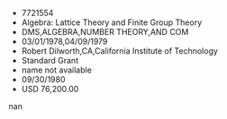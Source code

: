 
* 7721554
* Algebra: Lattice Theory and Finite Group Theory
* DMS,ALGEBRA,NUMBER THEORY,AND COM
* 03/01/1978,04/09/1979
* Robert Dilworth,CA,California Institute of Technology
* Standard Grant
*   name not available
* 09/30/1980
* USD 76,200.00

nan
